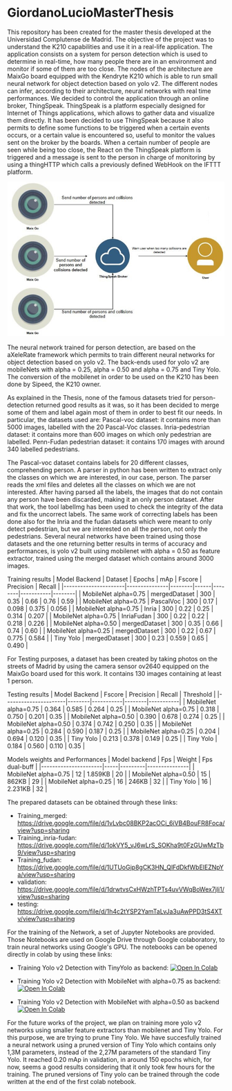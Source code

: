# GiordanoLucioMasterThesis
This repository has been created for the master thesis developed at the Universidad Complutense de Madrid. 
The objective of the project was to understand the K210 capabilities and use it in a real-life application. 
The application consists on a system for person detection which is used to determine in real-time, how many people
there are in an environment and monitor if some of them are too close. The nodes of the architecture are MaixGo board
equipped with the Kendryte K210 which is able to run small neural network for object detection based on yolo v2.
The different nodes can infer, according to their architecture, neural networks with real time performances.
We decided to control the application through an online broker, ThingSpeak. ThingSpeak is a platform especially designed for Internet of Things applications, 
which allows to gather data and visualize them directly. It has been decided to use ThingSpeak because it also permits to define some functions to be triggered
when a certain events occurs, or a certain value is encountered so, useful to monitor the values sent on the broker by the boards.
When a certain number of people are seen while being too close, the React on the ThingSpeak platform is triggered and a message is sent to the person in charge of monitoring
by using a thingHTTP which calls a previously defined WebHook on the IFTTT platform.

<img src="https://github.com/GiordanoLucio/GiordanoLucioMasterThesis/blob/master/images/architecture.JPG?raw=true" width=600>


The neural network trained for person detection, are based on the aXeleRate framework which permits to train different neural networks for object detection based on yolo v2.
The back-ends used for yolo v2 are mobileNets with alpha = 0.25, alpha = 0.50 and alpha = 0.75 and Tiny Yolo. The conversion of the mobilenet in order to be used on the K210
has been done by Sipeed, the K210 owner.

As explained in the Thesis, none of the famous datasets tried for person-detection returned good results as it was, so it has been decided to merge some of them and label
again most of them in order to best fit our needs. 
In particular, the datasets used are:
Pascal-voc dataset: it contains more than 5000 images, labelled with the 20 Pascal-Voc classes.
Inria-pedestrian dataset: it contains more than 600 images on which only pedestrian are labelled.
Penn-Fudan pedestrian dataset: it contains 170 images with around 340 labelled pedestrians.

The Pascal-voc dataset contains labels for 20 different classes, comprehending person. A parser in python has been written to extract only the classes on which we are interested,
in our case, person. The parser reads the xml files and deletes all the classes on which we are not interested. After having parsed all the labels, the images that do not
contain any person have been discarded, making it an only person dataset. After that work, the tool labelImg has been used to check the integrity of the data and fix the uncorrect labels.
The same work of correcting labels has been done also for the Inria and the fudan datasets which were meant to only detect pedestrian, but we are interested on all the person, not only the pedestrians.
Several neural networks have been trained using those datasets and the one returning better results in terms of accuracy and performances, 
is yolo v2 built using mobilenet with alpha = 0.50 as feature extractor, trained using the merged dataset which contains around 3000 images.

<!-- <img src="https://github.com/GiordanoLucio/GiordanoLucioMasterThesis/blob/master/images/training.JPG?raw=true" width=600> -->

Training results
| Model Backend        | Dataset       | Epochs | mAp  | Fscore | Precision | Recall |
|----------------------|---------------|--------|------|--------|-----------|--------|
| MobileNet alpha=0.75 | mergedDataset | 300    | 0.35 | 0.66   | 0.76      | 0.59   |
| MobileNet alpha=0.75 | PascalVoc     | 300    | 0.17 | 0.098  | 0.375     | 0.056  |
| MobileNet alpha=0.75 | Inria         | 300    | 0.22 | 0.25   | 0.314     | 0.207  |
| MobileNet alpha=0.75 | InriaFudan    | 300    | 0.22 | 0.22   | 0.218     | 0.226  |
| MobileNet alpha=0.50 | mergedDataset | 300    | 0.35 | 0.66   | 0.74      | 0.60   |
| MobileNet alpha=0.25 | mergedDataset | 300    | 0.22 | 0.67   | 0.775     | 0.584  |
| Tiny Yolo            | mergedDataset | 300    | 0.23 | 0.559  | 0.65      | 0.490  |

For Testing purposes, a dataset has been created by taking photos on the streets of Madrid by using the camera sensor ov2640 equipped on the MaixGo board used for this work. It contains 130 images containing at least 1 person.

<!-- <img src="https://github.com/GiordanoLucio/GiordanoLucioMasterThesis/blob/master/images/testing.JPG?raw=true" width=600> -->

Testing results
| Model Backend        | Fscore | Precision | Recall | Threshold |
|----------------------|--------|-----------|--------|-----------|
| MobileNet alpha=0.75 | 0.364  | 0.585     | 0.264  | 0.25      |
| MobileNet alpha=0.75 | 0.318  | 0.750     | 0.201  | 0.35      |
| MobileNet alpha=0.50 | 0.390  | 0.678     | 0.274  | 0.25      |
| MobileNet alpha=0.50 | 0.374  | 0.742     | 0.250  | 0.35      |
| MobileNet alpha=0.25 | 0.284  | 0.590     | 0.187  | 0.25      |
| MobileNet alpha=0.25 | 0.204  | 0.694     | 0.120  | 0.35      |
| Tiny Yolo            | 0.213  | 0.378     | 0.149  | 0.25      |
| Tiny Yolo            | 0.184  | 0.560     | 0.110  | 0.35      |

Models weights and Performances
| Model backend        | Fps | Weight  | Fps dual-buff |
|----------------------|-----|---------|---------------|
| MobileNet alpha=0.75 | 12  | 1.859KB | 20            |
| MobileNet alpha=0.50 | 15  | 862KB   | 29            |
| MobileNet alpha=0.25 | 16  | 246KB   | 32            |
| Tiny Yolo            | 16  | 2.231KB | 32            |

The prepared datasets can be obtained through these links: 

- Training_merged: https://drive.google.com/file/d/1vLvbc08BKP2acOCi_6iVB4BouFR8Foca/view?usp=sharing
- Training_inria-fudan: https://drive.google.com/file/d/1okVY5_vJ6wLrS_SOKha9t0FzGUwMzTb9/view?usp=sharing
- Training_fudan: https://drive.google.com/file/d/1UTUoGip8gCK3HN_QlFdDkfWbElEZNpYa/view?usp=sharing
- validation: https://drive.google.com/file/d/1drwtvsCxHWzhTPTs4uvVWqBoWex7jli1/view?usp=sharing
- testing: https://drive.google.com/file/d/1h4c2tYSP2YamTaLvJa3uAwPPD3tS4XTv/view?usp=sharing

For the training of the Network, a set of Jupyter Notebooks are provided. Those Notebooks are used on Google Drive through Google colaboratory, to train neural networks using Google's GPU.
The notebooks can be opened directly in colab by using these links:

- Training Yolo v2 Detection with TinyYolo as backend: [![Open In Colab](https://colab.research.google.com/assets/colab-badge.svg)](https://colab.research.google.com/drive/1Ti6EBcglbc51PYyQ45pwRaylU2v0sCvj?usp=sharing)

- Training Yolo v2 Detection with MobileNet with alpha=0.75 as backend: [![Open In Colab](https://colab.research.google.com/assets/colab-badge.svg)](https://colab.research.google.com/drive/1hWjQul1COpT5i0W0CbdbhJZWHdGxuzsk?usp=sharing)

- Training Yolo v2 Detection with MobileNet with alpha=0.50 as backend [![Open In Colab](https://colab.research.google.com/assets/colab-badge.svg)](https://colab.research.google.com/drive/1bKf1seGavhgPVu8Q4ZbIfaIyT-zcdkxo?usp=sharing)

For the future works of the project, we plan on training more yolo v2 networks using smaller feature extractors than mobilenet and Tiny Yolo. For this purpose, we are trying to prune Tiny Yolo.
We have succesfully trained a neural network using a pruned version of Tiny Yolo which contains only 1,3M parameters, instead of the 2,27M parameters of the standard Tiny Yolo. It reached 0.20 mAp in validation, in around 150 epochs which, for now, seems a good results considering that it only took few hours for the training. The pruned versions of Tiny yolo can be trained through the code written at the end of the first colab notebook. 
 

